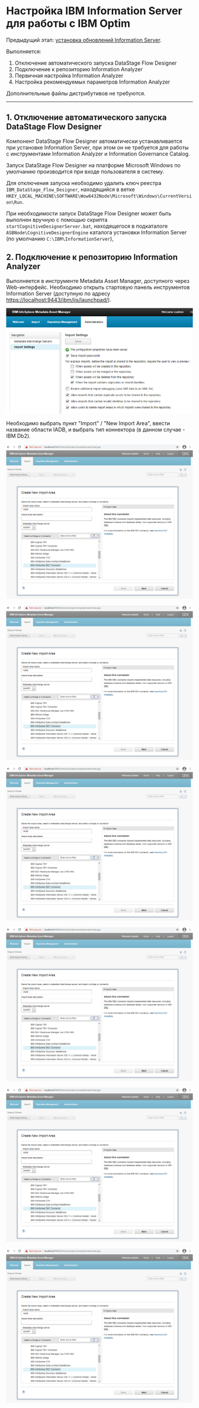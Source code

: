 # Настройка IBM Information Server для работы с IBM Optim

Предыдущий этап:
[установка обновлений Information Server](OptimIisUpdate).

Выполняется:
1. Отключение автоматического запуска DataStage Flow Designer
1. Подключение к репозиторию Information Analyzer
1. Первичная настройка Information Analyzer
1. Настройка рекомендуемых параметров Information Analyzer

Дополнительные файлы дистрибутивов не требуются.

----

## 1. Отключение автоматического запуска DataStage Flow Designer

Компонент DataStage Flow Designer автоматически устанавливается при
установке Information Server, при этом он не требуется для работы с
инструментами Information Analyzer и Information Governance Catalog.

Запуск DataStage Flow Designer на платформе Microsoft Windows по
умолчанию производится при входе пользователя в систему.

Для отключения запуска необходимо удалить ключ реестра
`IBM_DataStage_Flow_Designer`, находящийся в ветке
`HKEY_LOCAL_MACHINE\SOFTWARE\Wow6432Node\Microsoft\Windows\CurrentVersion\Run`.

При необходимости запуск DataStage Flow Designer может быть выполнен вручную
с помощью скрипта `startCognitiveDesignerServer.bat`, находящегося в подкаталоге
`ASBNode\CognitiveDesignerEngine` каталога установки Information Server
(по умолчанию `C:\IBM\InformationServer`),


## 2. Подключение к репозиторию Information Analyzer

Выполняется в инструменте Metadata Asset Manager, доступного через Web-интерфейс.
Необходимо открыть стартовую панель инструментов Information Server
(доступную по адресу <https://localhost:9443/ibm/iis/launchpad/>).

![Настройка IMAM](images/ia-config-imam07.png)

Необходимо выбрать пункт "Import" / "New Import Area", ввести название
области IADB, и выбрать тип коннектора (в данном случае - IBM Db2).

![Импорт IADB 01](images/ia-config-imam01.png)

![Импорт IADB 02](images/ia-config-imam01.png)

![Импорт IADB 03](images/ia-config-imam01.png)

![Импорт IADB 04](images/ia-config-imam01.png)

![Импорт IADB 05](images/ia-config-imam01.png)

![Импорт IADB 06](images/ia-config-imam01.png)

